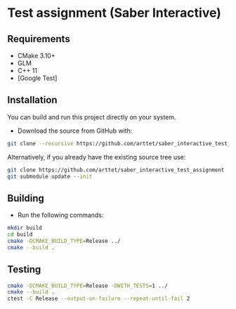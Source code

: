 # Test assignment (Saber Interactive)

## Requirements

* CMake 3.10+
* GLM
* C++ 11
* [Google Test]

## Installation

You can build and run this project directly on your system.

* Download the source from GitHub with:

```sh
git clone --recursive https://github.com/arttet/saber_interactive_test_assignment
```

Alternatively, if you already have the existing source tree use:
```sh
git clone https://github.com/arttet/saber_interactive_test_assignment
git submodule update --init
```

## Building

* Run the following commands:

```sh
mkdir build
cd build
cmake -DCMAKE_BUILD_TYPE=Release ../
cmake --build .
```

## Testing

```sh
cmake -DCMAKE_BUILD_TYPE=Release -DWITH_TESTS=1 ../
cmake --build .
ctest -C Release --output-on-failure --repeat-until-fail 2
```